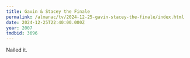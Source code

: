 ```yaml
---
title: Gavin & Stacey the Finale
permalink: /almanac/tv/2024-12-25-gavin-stacey-the-finale/index.html
date: 2024-12-25T22:40:00.000Z
year: 2007
tmdbid: 3696
---
```


Nailed it.